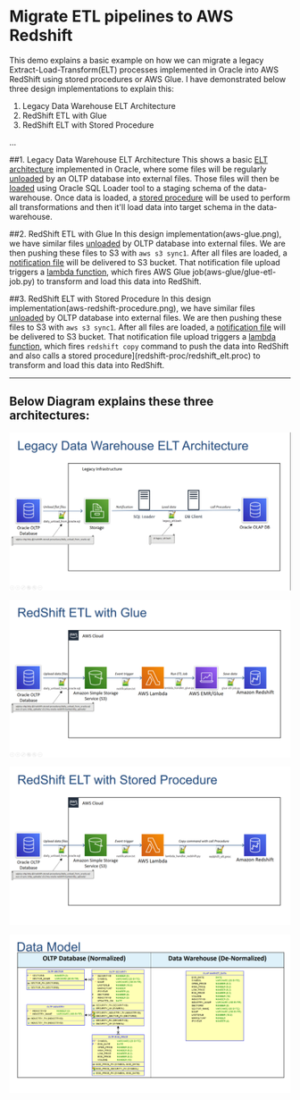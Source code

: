 # Migrate ETL pipelines to AWS Redshift

This demo explains a basic example on how we can migrate a legacy Extract-Load-Transform(ELT) processes implemented in Oracle into AWS RedShift using stored procedures or AWS Glue. I have demonstrated below three design implementations to explain this:

1. Legacy Data Warehouse ELT Architecture
2. RedShift ETL with Glue
3. RedShift ELT with Stored Procedure

...

##1. Legacy Data Warehouse ELT Architecture
This shows a basic [ELT architecture](non-aws.png) implemented in Oracle, where some files will be regularly [unloaded](non-aws/daily_unload_from_oracle.sql) by an OLTP database into external files. Those files will then be [loaded](non-aws/legacy_elt.bash) using Oracle SQL Loader tool to a staging schema of the data-warehouse. Once data is loaded, a [stored procedure](non-aws/legacy_elt.proc) will be used to perform all transformations and then it'll load data into target schema in the data-warehouse.

##2. RedShift ETL with Glue
In this design implementation(aws-glue.png), we have similar files [unloaded](aws-glue/daily_unload_from_oracle.sql) by OLTP database into external files. We are then pushing these files to S3 with `aws s3 sync1`. After all files are loaded, a [notification file](aws-glue/notification.txt) will be delivered to S3 bucket. That notification file upload triggers a [lambda function](aws-glue/lambda_handler_glue.py), which fires AWS Glue job(aws-glue/glue-etl-job.py) to transform and load this data into RedShift.

##3. RedShift ELT with Stored Procedure
In this design implementation(aws-redshift-procedure.png), we have similar files [unloaded](redshift-proc/daily_unload_from_oracle.sql) by OLTP database into external files. We are then pushing these files to S3 with `aws s3 sync1`. After all files are loaded, a [notification file](redshift-proc/notification.txt) will be delivered to S3 bucket. That notification file upload triggers a [lambda function](redshift-proc/lambda_handler_redshift.py), which fires `redshift copy` command to push the data into RedShift and also calls a stored procedure](redshift-proc/redshift_elt.proc) to transform and load this data into RedShift. 

---

## Below Diagram explains these three architectures:
![Legacy Data Warehouse ELT Architecture](non-aws.png)

![RedShift ETL with Glue](aws-glue.png)

![RedShift ELT with Stored Procedure](aws-redshift-procedure.png)

![Data Model used in this Demo](data-model.png)


